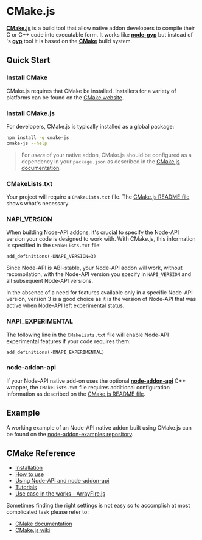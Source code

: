# CMake.js

[**CMake.js**](cmake-js/cmake-js) is a build tool that allow native addon developers to compile their
C or C++ code into executable form. It works like **[node-gyp](node-gyp.md)** but
instead of 's [**gyp**]() tool it is based on the [**CMake**]() build system.

## Quick Start

### Install CMake

CMake.js requires that CMake be installed. Installers for a variety of platforms can be found on the [CMake website]().

### Install CMake.js

For developers, CMake.js is typically installed as a global package:

```bash
npm install -g cmake-js
cmake-js --help
```

> For *users* of your native addon, CMake.js should be configured as a dependency in your `package.json` as described in the [CMake.js documentation](cmake-js/cmake-js).

### CMakeLists.txt

Your project will require a `CMakeLists.txt` file. The [CMake.js README file](cmake-js/cmake-js#usage) shows what's necessary.

### NAPI_VERSION

When building Node-API addons, it's crucial to specify the Node-API version your code is designed to work with. With CMake.js, this information is specified in the `CMakeLists.txt` file:

```
add_definitions(-DNAPI_VERSION=3)
```

Since Node-API is ABI-stable, your Node-API addon will work, without recompilation, with the Node-API version you specify in `NAPI_VERSION` and all subsequent Node-API versions.

In the absence of a need for features available only in a specific Node-API version, version 3 is a good choice as it is the version of Node-API that was active when Node-API left experimental status.

### NAPI_EXPERIMENTAL

The following line in the `CMakeLists.txt` file will enable Node-API experimental features if your code requires them:

```
add_definitions(-DNAPI_EXPERIMENTAL)
```

### node-addon-api

If your Node-API native add-on uses the optional [**node-addon-api**](/node-addon-api#node-addon-api-module) C++ wrapper, the `CMakeLists.txt` file requires additional configuration information as described on the [CMake.js README file](cmake-js/cmake-js#node-api-and-node-addon-api).

## Example

A working example of an Node-API native addon built using CMake.js can be found on the [node-addon-examples repository](/tree/main/src/8-tooling/build_with_cmake#building-node-api-addons-using-cmakejs).

## **CMake** Reference

  - [Installation](cmake-js/cmake-js#installation)
  - [How to use](cmake-js/cmake-js#usage)
  - [Using Node-API and node-addon-api](cmake-js/cmake-js#n-api-and-node-addon-api)
  - [Tutorials](cmake-js/cmake-js#tutorials)
  - [Use case in the works - ArrayFire.js](cmake-js/cmake-js#use-case-in-the-works---arrayfirejs)

Sometimes finding the right settings is not easy so to accomplish at most
complicated task please refer to:

- [CMake documentation](/)
- [CMake.js wiki](cmake-js/cmake-js/wiki)
